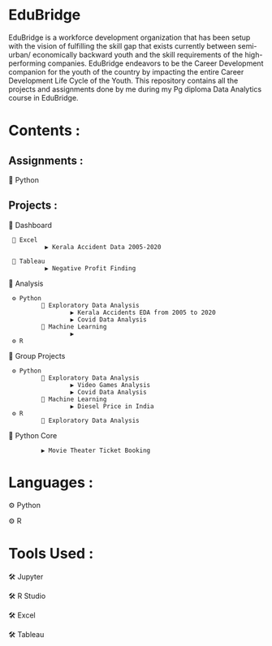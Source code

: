 # EduBridge
EduBridge is a workforce development organization that has been setup with the vision of fulfilling the skill gap that exists currently between semi-urban/ economically backward youth and the skill requirements of the high-performing companies. EduBridge endeavors to be the Career Development companion for the youth of the country by impacting the entire Career Development Life Cycle of the Youth.
This repository contains all the projects and assignments done by me during my Pg diploma Data Analytics course in EduBridge.

# Contents :

## Assignments :

  🔲 Python
  
## Projects :
  🔲 Dashboard
  
     📁 Excel 
              ▶ Kerala Accident Data 2005-2020
               
     📁 Tableau
              ▶ Negative Profit Finding
  
  🔆 Analysis
  
     ⚙ Python   
             📁 Exploratory Data Analysis
                     ▶ Kerala Accidents EDA from 2005 to 2020
                     ▶ Covid Data Analysis
             📁 Machine Learning
                     ▶                                                                                    
     ⚙ R
  
  🔆 Group Projects
  
     ⚙ Python
             📁 Exploratory Data Analysis
                     ▶ Video Games Analysis
                     ▶ Covid Data Analysis
             📁 Machine Learning
                     ▶ Diesel Price in India
     ⚙ R            
             📁 Exploratory Data Analysis
  
  🔆 Python Core
               
             ▶ Movie Theater Ticket Booking
               
  
# Languages :

  ⚙ Python
  
  ⚙ R
  
# Tools Used :

  🛠 Jupyter
  
  🛠 R Studio
  
  🛠 Excel
  
  🛠 Tableau 
            

